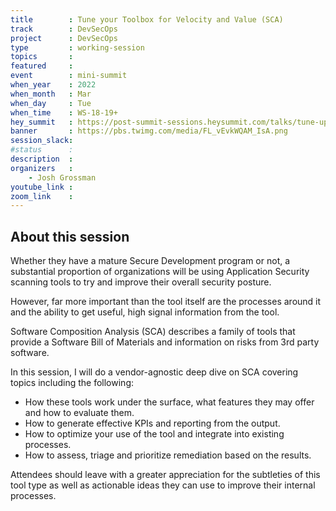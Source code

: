 ```yaml
---
title        : Tune your Toolbox for Velocity and Value (SCA)
track        : DevSecOps
project      : DevSecOps
type         : working-session
topics       :
featured     :
event        : mini-summit
when_year    : 2022
when_month   : Mar
when_day     : Tue
when_time    : WS-18-19+
hey_summit   : https://post-summit-sessions.heysummit.com/talks/tune-up-your-toolbox-for-better-appsec-value-sca-edition/
banner       : https://pbs.twimg.com/media/FL_vEvkWQAM_IsA.png
session_slack:
#status      : 
description  :
organizers   :
    - Josh Grossman        
youtube_link : 
zoom_link    : 
---
```


## About this session
Whether they have a mature Secure Development program or not, a substantial proportion of organizations will be using Application Security scanning tools to try and improve their overall security posture. 

However, far more important than the tool itself are the processes around it and the ability to get useful, high signal information from the tool.

Software Composition Analysis (SCA) describes a family of tools that provide a Software Bill of Materials and information on risks from 3rd party software. 

In this session, I will do a vendor-agnostic deep dive on SCA covering topics including the following:
* How these tools work under the surface, what features they may offer and how to evaluate them.
* How to generate effective KPIs and reporting from the output.
* How to optimize your use of the tool and integrate into existing processes.
* How to assess, triage and prioritize remediation based on the results.

Attendees should leave with a greater appreciation for the subtleties of this tool type as well as actionable ideas they can use to improve their internal processes.
